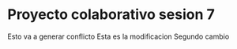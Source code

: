 # Proyecto colaborativo sesion 7
Esto va a generar conflicto
Esta es la modificacion
Segundo cambio 
